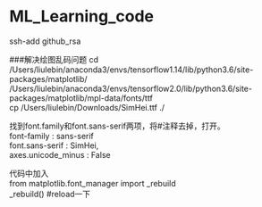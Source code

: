# ML_Learning_code
ssh-add github_rsa 


###解决绘图乱码问题
cd /Users/liulebin/anaconda3/envs/tensorflow1.14/lib/python3.6/site-packages/matplotlib/  
/Users/liulebin/anaconda3/envs/tensorflow2.0/lib/python3.6/site-packages/matplotlib/mpl-data/fonts/ttf  
cp /Users/liulebin/Downloads/SimHei.ttf  ./   

    
找到font.family和font.sans-serif两项，将#注释去掉，打开。    
font-family : sans-serif    
font.sans-serif : SimHei,   
axes.unicode_minus  : False     

代码中加入   
from matplotlib.font_manager import _rebuild   
_rebuild() #reload一下  